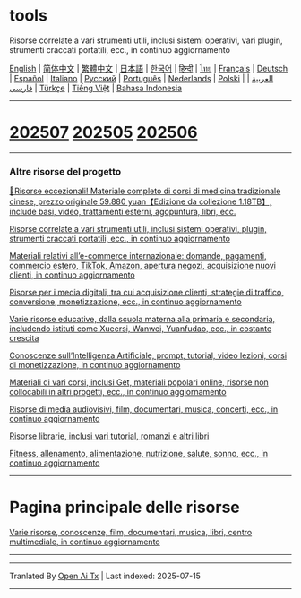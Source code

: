 # tools
Risorse correlate a vari strumenti utili, inclusi sistemi operativi, vari plugin, strumenti craccati portatili, ecc., in continuo aggiornamento

[English](https://openaitx.github.io/view.html?user=mswnlz&project=tools&lang=en) | [简体中文](https://openaitx.github.io/view.html?user=mswnlz&project=tools&lang=zh-CN) | [繁體中文](https://openaitx.github.io/view.html?user=mswnlz&project=tools&lang=zh-TW) | [日本語](https://openaitx.github.io/view.html?user=mswnlz&project=tools&lang=ja) | [한국어](https://openaitx.github.io/view.html?user=mswnlz&project=tools&lang=ko) | [हिन्दी](https://openaitx.github.io/view.html?user=mswnlz&project=tools&lang=hi) | [ไทย](https://openaitx.github.io/view.html?user=mswnlz&project=tools&lang=th) | [Français](https://openaitx.github.io/view.html?user=mswnlz&project=tools&lang=fr) | [Deutsch](https://openaitx.github.io/view.html?user=mswnlz&project=tools&lang=de) | [Español](https://openaitx.github.io/view.html?user=mswnlz&project=tools&lang=es) | [Italiano](https://openaitx.github.io/view.html?user=mswnlz&project=tools&lang=it) | [Русский](https://openaitx.github.io/view.html?user=mswnlz&project=tools&lang=ru) | [Português](https://openaitx.github.io/view.html?user=mswnlz&project=tools&lang=pt) | [Nederlands](https://openaitx.github.io/view.html?user=mswnlz&project=tools&lang=nl) | [Polski](https://openaitx.github.io/view.html?user=mswnlz&project=tools&lang=pl) | [العربية](https://openaitx.github.io/view.html?user=mswnlz&project=tools&lang=ar) | [فارسی](https://openaitx.github.io/view.html?user=mswnlz&project=tools&lang=fa) | [Türkçe](https://openaitx.github.io/view.html?user=mswnlz&project=tools&lang=tr) | [Tiếng Việt](https://openaitx.github.io/view.html?user=mswnlz&project=tools&lang=vi) | [Bahasa Indonesia](https://openaitx.github.io/view.html?user=mswnlz&project=tools&lang=id)



---------------
# [202507](https://raw.githubusercontent.com/mswnlz/tools/main/202507.md) [202505](https://raw.githubusercontent.com/mswnlz/tools/main/202505.md) [202506](https://raw.githubusercontent.com/mswnlz/tools/main/202506.md)



---------------
### Altre risorse del progetto

[🎁Risorse eccezionali! Materiale completo di corsi di medicina tradizionale cinese, prezzo originale 59.880 yuan【Edizione da collezione 1.18TB】, include basi, video, trattamenti esterni, agopuntura, libri, ecc.](https://github.com/mswnlz/chinese-traditional)

[Risorse correlate a vari strumenti utili, inclusi sistemi operativi, plugin, strumenti craccati portatili, ecc., in continuo aggiornamento](https://github.com/mswnlz/tools)


[Materiali relativi all’e-commerce internazionale: domande, pagamenti, commercio estero, TikTok, Amazon, apertura negozi, acquisizione nuovi clienti, in continuo aggiornamento](https://github.com/mswnlz/cross-border)

[Risorse per i media digitali, tra cui acquisizione clienti, strategie di traffico, conversione, monetizzazione, ecc., in continuo aggiornamento](https://github.com/mswnlz/self-media)

[ Varie risorse educative, dalla scuola materna alla primaria e secondaria, includendo istituti come Xueersi, Wanwei, Yuanfudao, ecc., in costante crescita](https://github.com/mswnlz/edu-knowlege)

[Conoscenze sull’Intelligenza Artificiale, prompt, tutorial, video lezioni, corsi di monetizzazione, in continuo aggiornamento](https://github.com/mswnlz/AIknowledge)

[Materiali di vari corsi, inclusi Get, materiali popolari online, risorse non collocabili in altri progetti, ecc., in continuo aggiornamento](https://github.com/mswnlz/curriculum)

[Risorse di media audiovisivi, film, documentari, musica, concerti, ecc., in continuo aggiornamento](https://github.com/mswnlz/movies)

[Risorse librarie, inclusi vari tutorial, romanzi e altri libri](https://github.com/mswnlz/book)


[Fitness, allenamento, alimentazione, nutrizione, salute, sonno, ecc., in continuo aggiornamento](https://github.com/mswnlz/healthy)


---------------

# Pagina principale delle risorse
[Varie risorse, conoscenze, film, documentari, musica, libri, centro multimediale, in continuo aggiornamento](https://github.com/mswnlz)

---------------


---

Tranlated By [Open Ai Tx](https://github.com/OpenAiTx/OpenAiTx) | Last indexed: 2025-07-15

---